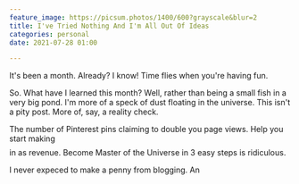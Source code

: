 ```yaml
---
feature_image: https://picsum.photos/1400/600?grayscale&blur=2
title: I've Tried Nothing And I'm All Out Of Ideas
categories: personal
date: 2021-07-28 01:00

---
```

It's been a month. Already? I know! Time flies when you're having fun. 

So. What have I learned this month? Well, rather than being a small fish in a very big pond. I'm more of a speck of dust floating in the universe. This isn't a pity post. More of, say, a reality check. 

The number of Pinterest pins claiming to double you page views. Help you start making $$$$ in as revenue. Become Master of the Universe in 3 easy steps is ridiculous. 

I never expeced to make a penny from blogging. An